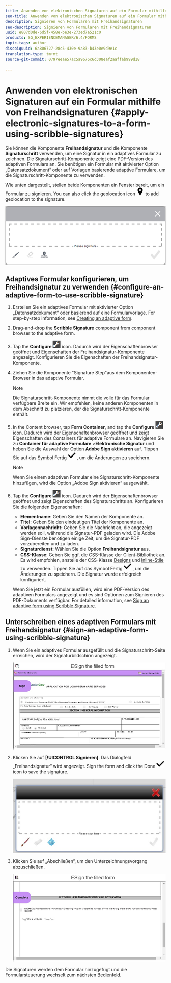 ```yaml
---
title: Anwenden von elektronischen Signaturen auf ein Formular mithilfe von Freihandsignaturen
seo-title: Anwenden von elektronischen Signaturen auf ein Formular mithilfe von Freihandsignaturen
description: Signieren von Formularen mit Freihandsignaturen
seo-description: Signieren von Formularen mit Freihandsignaturen
uuid: e807d0de-6d5f-458e-be3e-273ed7a521c0
products: SG_EXPERIENCEMANAGER/6.4/FORMS
topic-tags: author
discoiquuid: 6a806727-28c5-430e-9a83-b43e0e9d9e1c
translation-type: tm+mt
source-git-commit: 0797eeae57ac5a9676c6d308eaf2aaffab999d18

---
```



# Anwenden von elektronischen Signaturen auf ein Formular mithilfe von Freihandsignaturen {#apply-electronic-signatures-to-a-form-using-scribble-signatures}

Sie können die Komponente **Freihandsignatur** und die Komponente **Signaturschritt** verwenden, um eine Signatur in ein adaptives Formular zu zeichnen. Die Signaturschritt-Komponente zeigt eine PDF-Version des adaptiven Formulars an. Sie benötigen ein Formular mit aktivierter Option „Datensatzdokument“ oder auf Vorlagen basierende adaptive Formulare, um die Signaturschritt-Komponente zu verwenden.

Wie unten dargestellt, stellen beide Komponenten ein Fenster bereit, um ein Formular zu signieren. You can also click the geolocation icon ![aem_6_3_geolocation](assets/aem_6_3_geolocation.png) to add geolocation to the signature.

![Dialogfeld für Freihandsignatur](assets/scribble-signature.png)

## Adaptives Formular konfigurieren, um Freihandsignatur zu verwenden {#configure-an-adaptive-form-to-use-scribble-signature}

1. Erstellen Sie ein adaptives Formular mit aktivierter Option „Datensatzdokument“ oder basierend auf eine Formularvorlage. For step-by-step information, see [Creating an adaptive form](/help/forms/using/creating-adaptive-form.md).
1. Drag-and-drop the **Scribble Signature** component from component browser to the adaptive form.
1. Tap the **Configure** ![configure](assets/configure.png) icon. Dadurch wird der Eigenschaftenbrowser geöffnet und Eigenschaften der Freihandsignatur-Komponente angezeigt. Konfigurieren Sie die Eigenschaften der Freihandsignatur-Komponente.
1. Ziehen Sie die Komponente &quot;Signature Step&quot;aus dem Komponenten-Browser in das adaptive Formular.

   >[!NOTE]
   >
   >Die Signaturschritt-Komponente nimmt die volle für das Formular verfügbare Breite ein. Wir empfehlen, keine anderen Komponenten in dem Abschnitt zu platzieren, der die Signaturschritt-Komponente enthält.

1. In the Content browser, tap **Form Container**, and tap the **Configure** ![configure](assets/configure.png) icon. Dadurch wird der Eigenschaftenbrowser geöffnet und zeigt Eigenschaften des Containers für adaptive Formulare an. Navigieren Sie zu **Container für adaptive Formulare** >**Elektronische Signatur** und heben Sie die Auswahl der Option **Adobe Sign aktivieren** auf. Tippen Sie auf das Symbol Fertig ![aem_6_3_forms_save](assets/aem_6_3_forms_save.png) , um die Änderungen zu speichern.

   >[!NOTE]
   >
   >Wenn Sie einem adaptiven Formular eine Signaturschritt-Komponente hinzufügen, wird die Option „Adobe Sign aktivieren“ ausgewählt.

1. Tap the **Configure** ![configure](assets/configure.png) icon. Dadurch wird der Eigenschaftenbrowser geöffnet und zeigt Eigenschaften des Signaturschritts an. Konfigurieren Sie die folgenden Eigenschaften:

   * **Elementname**: Geben Sie den Namen der Komponente an.
   * **Titel:** Geben Sie den eindeutigen Titel der Komponente an.
   * **Vorlagennachricht:** Geben Sie die Nachricht an, die angezeigt werden soll, während die Signatur-PDF geladen wird. Die Adobe Sign-Dienste benötigen einige Zeit, um die Signatur-PDF vorzubereiten und zu laden.
   * **Signaturdienst:** Wählen Sie die Option **Freihandsignatur** aus.
   * **CSS-Klasse**: Geben Sie ggf. die CSS-Klasse der Client-Bibliothek an. Es wird empfohlen, anstelle der CSS-Klasse [Designs](/help/forms/using/themes.md) und [Inline-Stile](/help/forms/using/inline-style-adaptive-forms.md) zu verwenden.
   Tippen Sie auf das Symbol Fertig ![aem_6_3_forms_save](assets/aem_6_3_forms_save.png) , um die Änderungen zu speichern. Die Signatur wurde erfolgreich konfiguriert.

   Wenn Sie jetzt ein Formular ausfüllen, wird eine PDF-Version des adaptiven Formulars angezeigt und es sind Optionen zum Signieren des PDF-Dokuments verfügbar. For detailed information, see [Sign an adaptive form using Scribble Signature](/help/forms/using/signing-forms-using-scribble.md#p-sign-an-adaptive-form-using-scribble-signature-p).

## Unterschreiben eines adaptiven Formulars mit Freihandsignatur {#sign-an-adaptive-form-using-scribble-signature}

1. Wenn Sie ein adaptives Formular ausgefüllt und die Signaturschritt-Seite erreichen, wird der Signaturbildschirm angezeigt.

   ![Signaturbildschirm für EchoSign-Seite](assets/esignscribblesign.jpg)

1. Klicken Sie auf **[!UICONTROL Signieren]**. Das Dialogfeld „Freihandsignatur“ wird angezeigt. Sign the form and click the Done ![aem_6_3_forms_save](assets/aem_6_3_forms_save.png) icon to save the signature.

   ![Dialogfeld für Freihandsignatur](assets/scribblewidget.jpg)

1. Klicken Sie auf „Abschließen“, um den Unterzeichnungsvorgang abzuschließen.

   ![Unterzeichnungsvorgang abschließen](assets/scribblecomplete.jpg)

Die Signaturen werden dem Formular hinzugefügt und die Formularsteuerung wechselt zum nächsten Bedienfeld.

